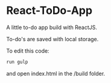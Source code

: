 # React-ToDo-App
A little to-do app build with ReactJS.

To-do's are saved with local storage.

To edit this code:

```javascript
run gulp
```

and open index.html in the /build folder.